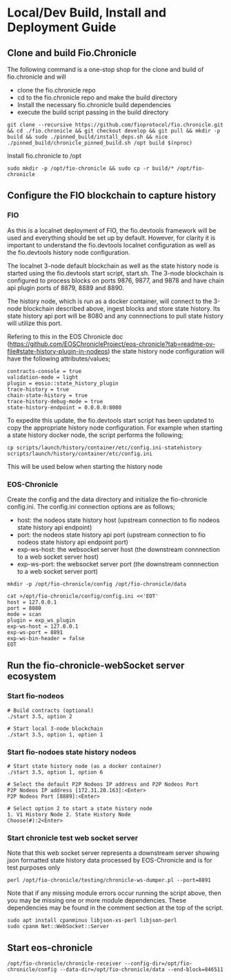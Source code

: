 # Local/Dev Build, Install and Deployment Guide

## Clone and build Fio.Chronicle
The following command is a one-stop shop for the clone and build of fio.chronicle and will
* clone the fio.chronicle repo
* cd to the fio.chronicle repo and make the build directory
* Install the necessary fio.chronicle build dependencies
* execute the build script passing in the build directory

```shell
git clone --recursive https://github.com/fioprotocol/fio.chronicle.git && cd ./fio.chronicle && git checkout develop && git pull && mkdir -p build && sudo ./pinned_build/install_deps.sh && nice ./pinned_build/chronicle_pinned_build.sh /opt build $(nproc)
```

Install fio.chronicle to /opt
```shell
sudo mkdir -p /opt/fio-chronicle && sudo cp -r build/* /opt/fio-chronicle
```

## Configure the FIO blockchain to capture history

### FIO
As this is a localnet deployment of FIO, the fio.devtools framework will be used and everything should be set up by default. However, for clarity it is important to understand the fio.devtools localnet configuration as well as the fio.devtools history node configuration.

The localnet 3-node default blockchain as well as the state history node is started using the fio.devtools start script, start.sh. The 3-node blockchain is configured to process blocks on ports 9876, 9877, and 9878 and have chain api plugin ports of 8879, 8889 and 8890.

The history node, which is run as a docker container, will connect to the 3-node blockchain described above, ingest blocks and store state history. Its state history api port will be 8080 and any connnections to pull state history will utilize this port.

Refering to this in the EOS Chronicle doc (https://github.com/EOSChronicleProject/eos-chronicle?tab=readme-ov-file#state-history-plugin-in-nodeos) the state history node configuration will have the following attributes/values;

```shell
contracts-console = true
validation-mode = light
plugin = eosio::state_history_plugin
trace-history = true
chain-state-history = true
trace-history-debug-mode = true
state-history-endpoint = 0.0.0.0:8080
```

To expedite this update, the fio.devtools start script has been updated to copy the appropriate history node configuration. For example when starting a state history docker node, the script performs the following;
```shell
cp scripts/launch/history/container/etc/config.ini-statehistory scripts/launch/history/container/etc/config.ini
```

This will be used below when starting the history node

### EOS-Chronicle
Create the config and the data directory and initialize the fio-chronicle config.ini. The config.ini connection options are as follows;
* host: the nodeos state history host (upstream connection to fio nodeos state history api endpoint)
* port: the nodeos state history api port (upstream connection to fio nodeos state history api endpoint port)
* exp-ws-host: the websocket server host (the downstream connnection to a web socket server host)
* exp-ws-port: the websocket server port (the downstream connnection to a web socket server port)

```shell
mkdir -p /opt/fio-chronicle/config /opt/fio-chronicle/data

cat >/opt/fio-chronicle/config/config.ini <<'EOT'
host = 127.0.0.1
port = 8080
mode = scan
plugin = exp_ws_plugin
exp-ws-host = 127.0.0.1
exp-ws-port = 8891
exp-ws-bin-header = false
EOT
```

## Run the fio-chronicle-webSocket server ecosystem
### Start fio-nodeos
```shell
# Build contracts (optional)
./start 3.5, option 2

# Start local 3-node blockchain
./start 3.5, option 1, option 1
```

### Start fio-nodoes state history nodeos
```shell
# Start state history node (as a docker container)
./start 3.5, option 1, option 6

# Select the default P2P Nodeos IP address and P2P Nodeos Port
P2P Nodeos IP address [172.31.20.163]:<Enter>
P2P Nodeos Port [8889]:<Enter>

# Select option 2 to start a state history node
1. V1 History Node 2. State History Node
Choose(#):2<Enter>
```

### Start chronicle test web socket server
Note that this web socket server represents a downstream server showing json formatted state history data processed by EOS-Chronicle and is for test purposes only

```shell
perl /opt/fio-chronicle/testing/chronicle-ws-dumper.pl --port=8891
```

Note that if any missing module errors occur running the script above, then you may be missing one or more module dependencies. These dependencies may be found in the comment section at the top of the script.

```shell
sudo apt install cpanminus libjson-xs-perl libjson-perl
sudo cpanm Net::WebSocket::Server
```

## Start eos-chronicle
```shell
/opt/fio-chronicle/chronicle-receiver --config-dir=/opt/fio-chronicle/config --data-dir=/opt/fio-chronicle/data --end-block=846511
```

